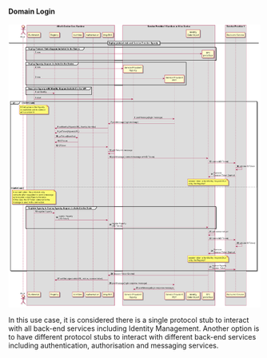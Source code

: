 #### Domain Login

<!--
@startuml "domain-login.png"

autonumber

!define SHOW_RuntimeA


!define SHOW_CoreRuntimeA
!define SHOW_MsgBUSAtRuntimeA
!define SHOW_RegistryAtRuntimeA
!define SHOW_IdentitiesAtRuntimeA
!define SHOW_AuthAtRuntimeA
!define SHOW_CoreAgentAtRuntimeA

!define SHOW_SP1SandboxAtRuntimeA
!define SHOW_Protostub1AtRuntimeA
!define SHOW_ServiceProvider1HypertyAtRuntimeA
!define SHOW_ServiceProvider1RouterAtRuntimeA
!define SHOW_IdentityObjectAtRuntimeA

!define SHOW_SP1

!include ../runtime_objects.plantuml

== Deploy protocol stub and Service Provider Hyperty ==

group Deploy Protocol Stub diagram included in the Basics 

	create Proto1@A
	RunUA@A -> Proto1@A : new
end

group Deploy Hyperty diagram included in the Basics 

	create SP1H@A
	RunUA@A -> SP1H@A : new

	create Router1@A
	RunUA@A -> Router1@A : new
end

group Associate Hyperty with Identity diagram included in the IdM 
	RunUA@A -> RunReg@A : set Identity
end

	RunUA@A -> SP1H@A : start

alt explicit Login 
	note over RunUA@A
		A first option is the Hyperty 
		to explicitely ask to connect 
		with a certain Id.
	end note

	SP1H@A -> Router1@A : postMessage(login message)

	BUS@A <- Router1@A : postMessage(login message)

	BUS@A -> RunReg@A : setIdentity(HypertyURL, Identity.Identifier)

	BUS@A -> RunReg@A : getToken(HypertyURL)

	RunReg@A -> RunID@A : getToken(Identifier)

	RunReg@A <- RunID@A : IDToken

	BUS@A <- RunReg@A : IDToken

	BUS@A -> BUS@A : add Token to message

	BUS@A  -> Proto1@A : postMessage( connect message with ID Token)

	Proto1@A -> SP1 : connect(ID Token)

	SP1 -> SP1 : validate ID Token

	Proto1@A <- SP1 : Success\nSession Token Granted

	note over Proto1@A
		session token is handled by the protoStub
		or by the Registry?
	end note

else implicit Login

	note over RunUA@A
		In second option, the protostub only
		connects when requested to send a message
		eg to register a new Hyperty Instance.
		In this case the ID Token contained in the
		message is used in the connection.
	end note

	group Register Hyperty in Deploy Hyperty diagram included in the Basic
		RunUA@A -> RunReg@A : register Hyperty

		BUS@A <- RunReg@A : register Hyperty\n(+ID Token)

		Proto1@A <- BUS@A : register Hyperty\n(+ID Token)

	end


	Proto1@A -> Proto1@A : not connected yet

	Proto1@A -> SP1 : connect(ID Token)

	SP1 -> SP1 : validate ID Token)

	Proto1@A <- SP1 : Success\nSession Token Granted

	note over Proto1@A
		session token is handled by the protoStub
		or by the Registry?
	end note

	Proto1@A -> SP1 : register Hyperty\nSession Token

end

Proto1@A -> BUS@A : Session Token Granted

BUS@A -> RunReg@A : setStatus(protostubURL, status, session token)

BUS@A -> Router1@A : postMessage(login response message)

SP1H@A <- Router1@A : postMessage(login response message)


@enduml
-->


![Domain Login](domain-login.png)

In this use case, it is considered there is a single protocol stub to interact with all back-end services including Identity Management. Another option is to have different protocol stubs to interact with different back-end services including authentication, authorisation and messaging services.
